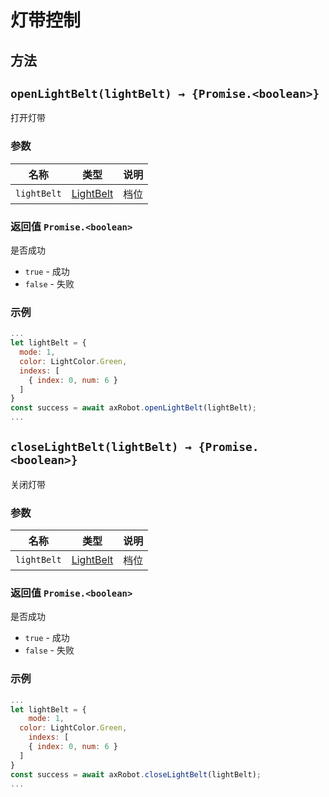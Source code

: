 # 灯带控制

## 方法

## `openLightBelt(lightBelt) → {Promise.<boolean>}`

打开灯带

### 参数

| 名称        | 类型                            | 说明 |
| ----------- | ------------------------------- | ---- |
| `lightBelt` | [LightBelt](#/Define-LightBelt) | 档位 |

### 返回值 `Promise.<boolean>`

是否成功

* `true` - 成功
* `false` - 失败

### 示例

```javascript
...
let lightBelt = {
  mode: 1,
  color: LightColor.Green,
  indexs: [
    { index: 0, num: 6 }
  ]
}
const success = await axRobot.openLightBelt(lightBelt);
...
```



## `closeLightBelt(lightBelt) → {Promise.<boolean>}`

关闭灯带
### 参数

| 名称        | 类型                            | 说明 |
| ----------- | ------------------------------- | ---- |
| `lightBelt` | [LightBelt](#/Define-LightBelt) | 档位 |
### 返回值 `Promise.<boolean>`

是否成功

* `true` - 成功
* `false` - 失败

### 示例

```javascript
...
let lightBelt = {
	mode: 1,
  color: LightColor.Green,
	indexs: [
    { index: 0, num: 6 }
  ]
}
const success = await axRobot.closeLightBelt(lightBelt);
...
```

